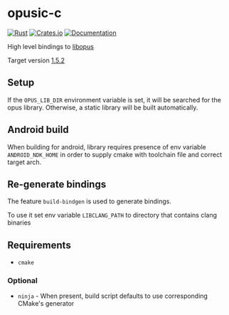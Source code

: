 # opusic-c

[![Rust](https://github.com/DoumanAsh/opusic-c/actions/workflows/rust.yml/badge.svg)](https://github.com/DoumanAsh/opusic-c/actions/workflows/rust.yml)
[![Crates.io](https://img.shields.io/crates/v/opusic-c.svg)](https://crates.io/crates/opusic-c)
[![Documentation](https://docs.rs/opusic-c/badge.svg)](https://docs.rs/crate/opusic-c/)

High level bindings to [libopus](https://github.com/xiph/opus)

Target version [1.5.2](https://github.com/xiph/opus/releases/tag/v1.5.2)

## Setup

If the `OPUS_LIB_DIR` environment variable is set, it will be searched for the opus
library. Otherwise, a static library will be built automatically.

## Android build

When building for android, library requires presence of env variable `ANDROID_NDK_HOME` in order to supply
cmake with toolchain file and correct target arch.

## Re-generate bindings

The feature `build-bindgen` is used to generate bindings.

To use it set env variable `LIBCLANG_PATH` to directory that contains clang binaries

## Requirements

- `cmake`

### Optional

- `ninja` - When present, build script defaults to use corresponding CMake's generator

